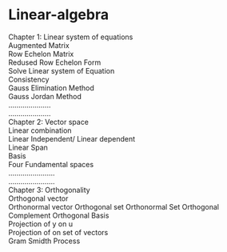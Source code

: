 # Linear-algebra
Chapter 1: Linear system of equations  
          Augmented Matrix  
          Row Echelon Matrix  
          Redused Row Echelon Form  
          Solve Linear system of Equation  
          Consistency  
          Gauss Elimination Method  
          Gauss Jordan Method  
          .....................  
          .....................  
Chapter 2: Vector space  
           Linear combination  
           Linear Independent/ Linear dependent  
           Linear Span  
           Basis  
           Four Fundamental spaces  
           .......................   
           .......................    
Chapter 3: Orthogonality  
           Orthogonal vector  
           Orthonormal vector
           Orthogonal set
           Orthonormal Set
           Orthogonal Complement
           Orthogonal Basis  
           Projection of y on u  
           Projection of on set of vectors  
           Gram Smidth Process
           
           
